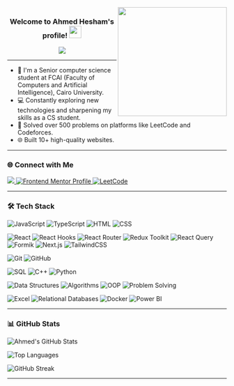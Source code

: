 <img width="250" align="right" src="https://c.tenor.com/_DOBjnGspYAAAAAM/code-coding.gif">

<h3 align="center">
  Welcome to Ahmed Hesham's profile!
  <img src="https://media.giphy.com/media/hvRJCLFzcasrR4ia7z/giphy.gif" width="28">
</h3>

<!--<p align="center">
  <img src="https://komarev.com/ghpvc/?username=AhmedHesham303&label=Profile%20views&color=0e75b6&style=flat" alt="Profile Views Badge" />
</p>
-->

<p align="center">
  <a href="https://github.com/DenverCoder1/readme-typing-svg">
    <img src="https://readme-typing-svg.herokuapp.com/?lines=Front-end%20Engineer;Always%20learning%20new%20things&font=Fira%20Code&center=true&width=440&height=45&color=f75c7e&vCenter=true&size=22">
  </a>
</p> 

---

- 🏫 I'm a Senior computer science student at FCAI (Faculty of Computers and Artificial Intelligence), Cairo University.  
- 💻 Constantly exploring new technologies and sharpening my skills as a CS student.  
- 🧠 Solved over 500 problems on platforms like LeetCode and Codeforces.  
- 🌐 Built 10+ high-quality websites.  

---

### 🌐 Connect with Me

<a href="https://www.linkedin.com/in/ahmed-hesham-454440221/" target="_blank">
  <img src="https://img.shields.io/badge/-Ahmed%20Hesham-0077B5?style=for-the-badge&logo=Linkedin&logoColor=white"/>
</a>
<a href="https://www.frontendmentor.io/profile/AhmedHesham303" target="_blank">
  <img src="https://img.shields.io/badge/-Frontend%20Mentor-000000?style=for-the-badge&logo=frontendmentor&logoColor=white" alt="Frontend Mentor Profile"/>
</a>
<a href="https://leetcode.com/u/ahmedhesham24700956/" target="_blank">
  <img src="https://img.shields.io/badge/-LeetCode-000?style=for-the-badge&logo=LeetCode&logoColor=yellow" alt="LeetCode">
</a>

---

### 🛠️ Tech Stack

![JavaScript](https://img.shields.io/badge/-JavaScript-05122A?style=flat&logo=javascript)
![TypeScript](https://img.shields.io/badge/-TypeScript-3178C6?style=flat&logo=typescript&logoColor=white)
![HTML](https://img.shields.io/badge/-HTML-05122A?style=flat&logo=html5)
![CSS](https://img.shields.io/badge/-CSS-05122A?style=flat&logo=css3&logoColor=1572B6)

![React](https://img.shields.io/badge/-React-05122A?style=flat&logo=react)
![React Hooks](https://img.shields.io/badge/-React%20Hooks-61DAFB?style=flat&logo=react&logoColor=white)
![React Router](https://img.shields.io/badge/-React%20Router-CA4245?style=flat&logo=reactrouter&logoColor=white)
![Redux Toolkit](https://img.shields.io/badge/-React%20Redux-764ABC?style=flat&logo=redux&logoColor=white)
![React Query](https://img.shields.io/badge/-React%20Query-FF4154?style=flat&logo=reactquery&logoColor=white)
![Formik](https://img.shields.io/badge/-Formik-02569B?style=flat&logo=formik&logoColor=white)
![Next.js](https://img.shields.io/badge/-Next.js-000000?style=flat&logo=nextdotjs&logoColor=white)
![TailwindCSS](https://img.shields.io/badge/-TailwindCSS-38B2AC?style=flat&logo=tailwindcss&logoColor=white)

![Git](https://img.shields.io/badge/-Git-05122A?style=flat&logo=git)
![GitHub](https://img.shields.io/badge/-GitHub-05122A?style=flat&logo=github)

![SQL](https://img.shields.io/badge/-SQL-025E8C?style=flat&logo=sql)
![C++](https://img.shields.io/badge/-C++-00599C?style=flat&logo=c%2B%2B)
![Python](https://img.shields.io/badge/-Python-3776AB?style=flat&logo=python&logoColor=white)

![Data Structures](https://img.shields.io/badge/-Data%20Structures-008000?style=flat)
![Algorithms](https://img.shields.io/badge/-Algorithms-FFA500?style=flat)
![OOP](https://img.shields.io/badge/-OOP-3399FF?style=flat)
![Problem Solving](https://img.shields.io/badge/-Problem%20Solving-FF6347?style=flat)

![Excel](https://img.shields.io/badge/-Excel-217346?style=flat&logo=microsoft-excel&logoColor=white)
![Relational Databases](https://img.shields.io/badge/-Relational%20Databases-003B57?style=flat&logo=database&logoColor=white)
![Docker](https://img.shields.io/badge/-Docker-2496ED?style=flat&logo=docker&logoColor=white)
![Power BI](https://img.shields.io/badge/-Power%20BI-F2C811?style=flat&logo=powerbi&logoColor=black)


---

### 📊 GitHub Stats

![Ahmed's GitHub Stats](https://github-readme-stats.vercel.app/api?username=AhmedHesham303&show_icons=true&theme=radical)

![Top Languages](https://github-readme-stats.vercel.app/api/top-langs/?username=AhmedHesham303&layout=compact&theme=radical)

![GitHub Streak](https://github-readme-streak-stats.herokuapp.com?user=AhmedHesham303&theme=radical&date_format=M%20j%5B%2C%20Y%5D)

---
